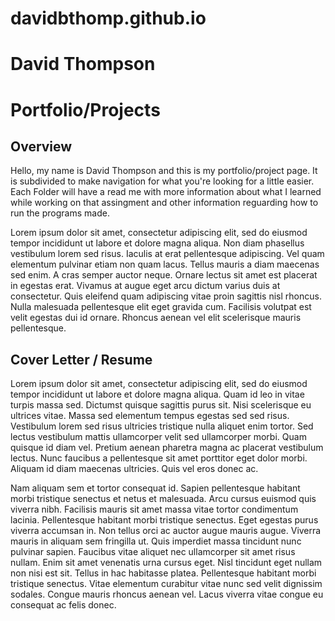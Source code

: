 # davidbthomp.github.io
# David Thompson

# Portfolio/Projects

## Overview

Hello, my name is David Thompson and this is my portfolio/project page. It is subdivided to make navigation for what you're looking for a little easier. Each Folder will have a read me with more information about what I learned while working on that assingment and other information reguarding how to run the programs made. 

Lorem ipsum dolor sit amet, consectetur adipiscing elit, sed do eiusmod tempor incididunt ut labore et dolore magna aliqua. Non diam phasellus vestibulum lorem sed risus. Iaculis at erat pellentesque adipiscing. Vel quam elementum pulvinar etiam non quam lacus. Tellus mauris a diam maecenas sed enim. A cras semper auctor neque. Ornare lectus sit amet est placerat in egestas erat. Vivamus at augue eget arcu dictum varius duis at consectetur. Quis eleifend quam adipiscing vitae proin sagittis nisl rhoncus. Nulla malesuada pellentesque elit eget gravida cum. Facilisis volutpat est velit egestas dui id ornare. Rhoncus aenean vel elit scelerisque mauris pellentesque.

## Cover Letter / Resume

Lorem ipsum dolor sit amet, consectetur adipiscing elit, sed do eiusmod tempor incididunt ut labore et dolore magna aliqua. Quam id leo in vitae turpis massa sed. Dictumst quisque sagittis purus sit. Nisi scelerisque eu ultrices vitae. Massa sed elementum tempus egestas sed sed risus. Vestibulum lorem sed risus ultricies tristique nulla aliquet enim tortor. Sed lectus vestibulum mattis ullamcorper velit sed ullamcorper morbi. Quam quisque id diam vel. Pretium aenean pharetra magna ac placerat vestibulum lectus. Nunc faucibus a pellentesque sit amet porttitor eget dolor morbi. Aliquam id diam maecenas ultricies. Quis vel eros donec ac.

Nam aliquam sem et tortor consequat id. Sapien pellentesque habitant morbi tristique senectus et netus et malesuada. Arcu cursus euismod quis viverra nibh. Facilisis mauris sit amet massa vitae tortor condimentum lacinia. Pellentesque habitant morbi tristique senectus. Eget egestas purus viverra accumsan in. Non tellus orci ac auctor augue mauris augue. Viverra mauris in aliquam sem fringilla ut. Quis imperdiet massa tincidunt nunc pulvinar sapien. Faucibus vitae aliquet nec ullamcorper sit amet risus nullam. Enim sit amet venenatis urna cursus eget. Nisl tincidunt eget nullam non nisi est sit. Tellus in hac habitasse platea. Pellentesque habitant morbi tristique senectus. Vitae elementum curabitur vitae nunc sed velit dignissim sodales. Congue mauris rhoncus aenean vel. Lacus viverra vitae congue eu consequat ac felis donec.
